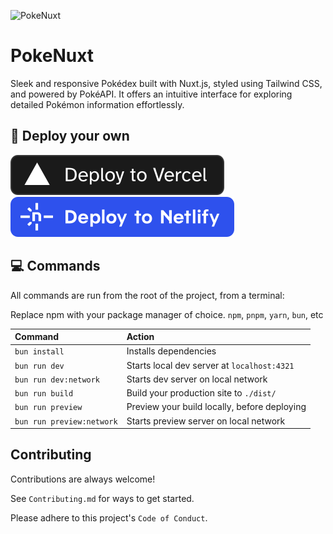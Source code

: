 ![PokeNuxt](./assets/pokenuxt.avif)


# PokeNuxt

Sleek and responsive Pokédex built with Nuxt.js, styled using Tailwind CSS, and powered by PokéAPI.
It offers an intuitive interface for exploring detailed Pokémon information effortlessly.

## 🚀 Deploy your own

[![Deploy with Vercel](_deploy_vercel.svg)](https://vercel.com/new/clone?repository-url=https://github.com/KurutoDenzeru/PokeNuxt)  [![Deploy with Netlify](_deploy_netlify.svg)](https://app.netlify.com/start/deploy?repository=https://github.com/KurutoDenzeru/PokeNuxt)

## 💻 Commands

All commands are run from the root of the project, from a terminal:

Replace npm with your package manager of choice. `npm`, `pnpm`, `yarn`, `bun`, etc

| Command                   | Action                                       |
| :------------------------ | :------------------------------------------- |
| `bun install`             | Installs dependencies                        |
| `bun run dev`             | Starts local dev server at `localhost:4321`  |
| `bun run dev:network`     | Starts dev server on local network           |
| `bun run build`           | Build your production site to `./dist/`      |
| `bun run preview`         | Preview your build locally, before deploying |
| `bun run preview:network` | Starts preview server on local network       |

## Contributing

Contributions are always welcome!

See `Contributing.md` for ways to get started.

Please adhere to this project's `Code of Conduct`.
